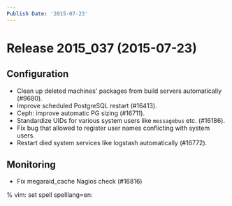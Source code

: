 ```yaml
---
Publish Date: '2015-07-23'
---
```


# Release 2015_037 (2015-07-23)

## Configuration

- Clean up deleted machines' packages from build servers automatically (#9680).
- Improve scheduled PostgreSQL restart (#16413).
- Ceph: improve automatic PG sizing (#16711).
- Standardize UIDs for various system users like `messagebus` etc. (#16186).
- Fix bug that allowed to register user names conflicting with system users.
- Restart died system services like logstash automatically (#16772).

## Monitoring

- Fix megaraid_cache Nagios check (#16816)

% vim: set spell spelllang=en:
